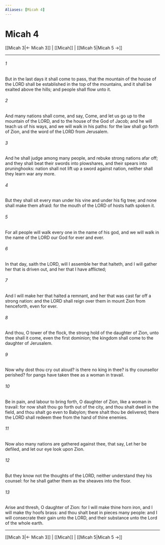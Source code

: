 ```yaml
---
Aliases: [Micah 4]
---
```

# Micah 4

[[Micah 3|← Micah 3]] | [[Micah]] | [[Micah 5|Micah 5 →]]
***



###### 1 
But in the last days it shall come to pass, that the mountain of the house of the LORD shall be established in the top of the mountains, and it shall be exalted above the hills; and people shall flow unto it. 

###### 2 
And many nations shall come, and say, Come, and let us go up to the mountain of the LORD, and to the house of the God of Jacob; and he will teach us of his ways, and we will walk in his paths: for the law shall go forth of Zion, and the word of the LORD from Jerusalem. 

###### 3 
And he shall judge among many people, and rebuke strong nations afar off; and they shall beat their swords into plowshares, and their spears into pruninghooks: nation shall not lift up a sword against nation, neither shall they learn war any more. 

###### 4 
But they shall sit every man under his vine and under his fig tree; and none shall make them afraid: for the mouth of the LORD of hosts hath spoken it. 

###### 5 
For all people will walk every one in the name of his god, and we will walk in the name of the LORD our God for ever and ever. 

###### 6 
In that day, saith the LORD, will I assemble her that halteth, and I will gather her that is driven out, and her that I have afflicted; 

###### 7 
And I will make her that halted a remnant, and her that was cast far off a strong nation: and the LORD shall reign over them in mount Zion from henceforth, even for ever. 

###### 8 
And thou, O tower of the flock, the strong hold of the daughter of Zion, unto thee shall it come, even the first dominion; the kingdom shall come to the daughter of Jerusalem. 

###### 9 
Now why dost thou cry out aloud? is there no king in thee? is thy counsellor perished? for pangs have taken thee as a woman in travail. 

###### 10 
Be in pain, and labour to bring forth, O daughter of Zion, like a woman in travail: for now shalt thou go forth out of the city, and thou shalt dwell in the field, and thou shalt go even to Babylon; there shalt thou be delivered; there the LORD shall redeem thee from the hand of thine enemies. 

###### 11 
Now also many nations are gathered against thee, that say, Let her be defiled, and let our eye look upon Zion. 

###### 12 
But they know not the thoughts of the LORD, neither understand they his counsel: for he shall gather them as the sheaves into the floor. 

###### 13 
Arise and thresh, O daughter of Zion: for I will make thine horn iron, and I will make thy hoofs brass: and thou shalt beat in pieces many people: and I will consecrate their gain unto the LORD, and their substance unto the Lord of the whole earth.

***
[[Micah 3|← Micah 3]] | [[Micah]] | [[Micah 5|Micah 5 →]]
